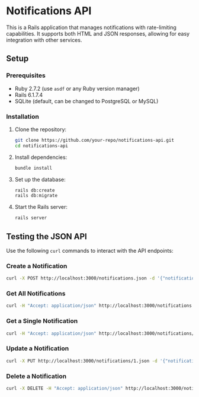 # Notifications API

This is a Rails application that manages notifications with rate-limiting capabilities. It supports both HTML and JSON responses, allowing for easy integration with other services.

## Setup

### Prerequisites

- Ruby 2.7.2 (use `asdf` or any Ruby version manager)
- Rails 6.1.7.4
- SQLite (default, can be changed to PostgreSQL or MySQL)

### Installation

1. Clone the repository:

   ```bash
   git clone https://github.com/your-repo/notifications-api.git
   cd notifications-api
   ```

2. Install dependencies:

   ```bash
   bundle install
   ```

3. Set up the database:

   ```bash
   rails db:create
   rails db:migrate
   ```

4. Start the Rails server:

   ```bash
   rails server
   ```

## Testing the JSON API

Use the following `curl` commands to interact with the API endpoints:

### Create a Notification

```bash
curl -X POST http://localhost:3000/notifications.json -d '{"notification": {"recipient":"user@example.com", "notification_type":"status", "body":"This is a test notification."}}' -H "Content-Type: application/json" -H "Accept: application/json"
```

### Get All Notifications

```bash
curl -H "Accept: application/json" http://localhost:3000/notifications.json
```

### Get a Single Notification

```bash
curl -H "Accept: application/json" http://localhost:3000/notifications/1.json
```

### Update a Notification

```bash
curl -X PUT http://localhost:3000/notifications/1.json -d '{"notification": {"body":"Updated body text"}}' -H "Content-Type: application/json" -H "Accept: application/json"
```

### Delete a Notification

```bash
curl -X DELETE -H "Accept: application/json" http://localhost:3000/notifications/1.json
```


